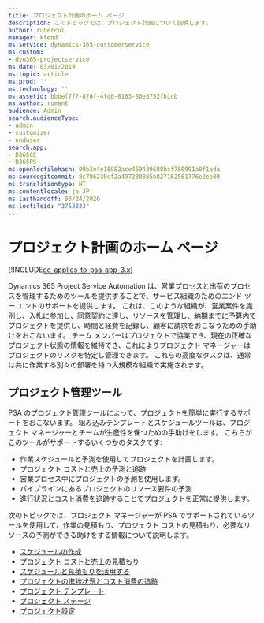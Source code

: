 ```yaml
---
title: プロジェクト計画のホーム ページ
description: このトピックでは、プロジェクト計画について説明します。
author: ruhercul
manager: kfend
ms.service: dynamics-365-customerservice
ms.custom:
- dyn365-projectservice
ms.date: 03/01/2019
ms.topic: article
ms.prod: ''
ms.technology: ''
ms.assetid: bbbef7f7-876f-4fd0-8163-80e3752fb1cb
ms.author: rumant
audience: Admin
search.audienceType:
- admin
- customizer
- enduser
search.app:
- D365CE
- D365PS
ms.openlocfilehash: 99b3e4e18982ace459439688bcf780991a0f1ada
ms.sourcegitcommit: 8c786230ef2a497280885b827162561776e2eb00
ms.translationtype: HT
ms.contentlocale: ja-JP
ms.lasthandoff: 03/24/2020
ms.locfileid: "3752833"
---
```

# <a name="project-planning-home-page"></a>プロジェクト計画のホーム ページ

[!INCLUDE[cc-applies-to-psa-app-3.x](../includes/cc-applies-to-psa-app-3x.md)]

Dynamics 365 Project Service Automation は、営業プロセスと出荷のプロセスを管理するためのツールを提供することで、サービス組織のためのエンド ツー エンドのサポートを提供します。 これは、このような組織が、営業案件を識別し、入札に参加し、同意契約に達し、リソースを管理し、納期までに予算内でプロジェクトを提供し、時間と経費を記録し、顧客に請求をおこなうための手助けをおこないます。 チーム メンバーはプロジェクトで協業でき、現在の正確なプロジェクト状態の情報を維持でき、これによりプロジェクト マネージャーはプロジェクトのリスクを特定し管理できます。 これらの高度なタスクは、通常は共に作業する別々の部署を持つ大規模な組織で実施されます。

## <a name="project-management-tools"></a>プロジェクト管理ツール

PSA のプロジェクト管理ツールによって、プロジェクトを簡単に実行するサポートをおこないます。 組み込みテンプレートとスケジュールツールは、プロジェクト マネージャーとチームが生産性を保つための手助けをします。 こちらがこのツールがサポートするいくつかのタスクです:

- 作業スケジュールと予測を使用してプロジェクトを計画します。
- プロジェクト コストと売上の予測と追跡
- 営業プロセス中にプロジェクトの予測を使用します。
- パイプラインにあるプロジェクトのリソース要件の予測
- 進行状況とコスト消費を追跡することでプロジェクトを正常に提供します。

次のトピックでは、プロジェクト マネージャーが PSA でサポートされているツールを使用して、作業の見積もり、プロジェクト コストの見積もり、必要なリソースの予測ができる助けをする情報について説明します。

- [スケジュールの作成](project-creating.md)
- [プロジェクト コストと売上の見積もり](project-estimating.md)
- [スケジュールと見積もりを活用する](project-leveraging.md)
- [プロジェクトの進捗状況とコスト消費の追跡](project-tracking.md)
- [プロジェクト テンプレート](project-templates.md)
- [プロジェクト ステージ](project-stages.md)
- [プロジェクト設定](project-settings.md)
